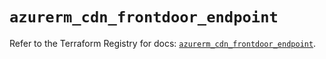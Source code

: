 # `azurerm_cdn_frontdoor_endpoint`

Refer to the Terraform Registry for docs: [`azurerm_cdn_frontdoor_endpoint`](https://registry.terraform.io/providers/hashicorp/azurerm/4.47.0/docs/resources/cdn_frontdoor_endpoint).
